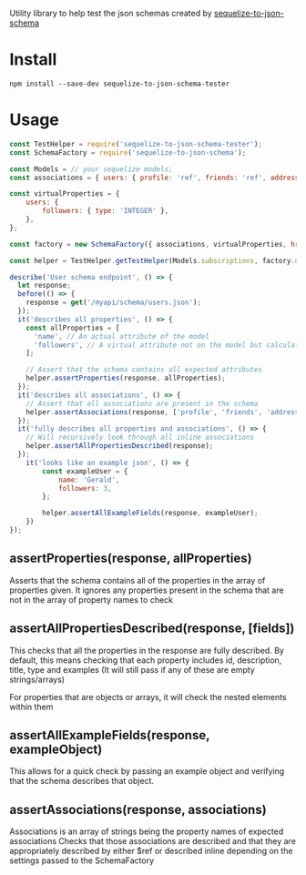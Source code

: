 Utility library to help test the json schemas created by
[sequelize-to-json-schema](https://github.com/raisely/sequelize-to-json-schema)

# Install

```
npm install --save-dev sequelize-to-json-schema-tester
```

# Usage

```js
const TestHelper = require('sequelize-to-json-schema-tester');
const SchemaFactory = require('sequelize-to-json-schema');

const Models = // your sequelize models;
const associations = { users: { profile: 'ref', friends: 'ref', address: 'inline' } };

const virtualProperties = {
	users: {
		followers: { type: 'INTEGER' },
	},
};

const factory = new SchemaFactory({ associations, virtualProperties, hrefBase: '//myurl' });

const helper = TestHelper.getTestHelper(Models.subscriptions, factory.options);

describe('User schema endpoint', () => {
  let response;
  before(() => {
    response = get('/myapi/schema/users.json');
  });
  it('describes all properties', () => {
    const allProperties = [
      'name', // An actual attribute of the model
      'followers', // A virtual attribute not on the model but calculated
    ];

    // Assert that the schema contains all expected attributes
    helper.assertProperties(response, allProperties);
  });
  it('describes all associations', () => {
    // Assert that all associations are present in the schema
    helper.assertAssociations(response, ['profile', 'friends', 'address']);    
  });
  it('fully describes all properties and associations', () => {
    // Will recursively look through all inline associations
    helper.assertAllPropertiesDescribed(response);    
  });
	it('looks like an example json', () => {
		const exampleUser = {
			name: 'Gerald',
			followers: 3,
		};

		helper.assertAllExampleFields(response, exampleUser);		
	})
});
```

## assertProperties(response, allProperties)

Asserts that the schema contains all of the properties in the array of
properties given.
It ignores any properties present in the schema that are not in the array
of property names to check

## assertAllPropertiesDescribed(response, [fields])

This checks that all the properties in the response are fully described.
By default, this means checking that each property includes
id, description, title, type and examples
(It will still pass if any of these are empty strings/arrays)

For properties that are objects or arrays, it will check the nested
elements within them

## assertAllExampleFields(response, exampleObject)

This allows for a quick check by passing an example object and verifying that
the schema describes that object.

## assertAssociations(response, associations)

Associations is an array of strings being the property names of expected associations
Checks that those associations are described and that they are appropriately described
by either $ref or described inline depending on the settings passed to the SchemaFactory
